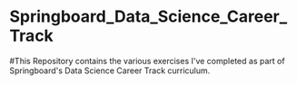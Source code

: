 # Springboard_Data_Science_Career_Track

#This Repository contains the various exercises I've completed as part of Springboard's Data Science Career Track curriculum.
